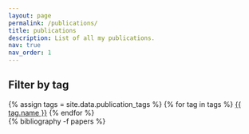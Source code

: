 ```yaml
---
layout: page
permalink: /publications/
title: publications
description: List of all my publications.
nav: true
nav_order: 1
---
```


<div class="publication-tags">
  <h2>Filter by tag</h2>
  {% assign tags = site.data.publication_tags %}
  {% for tag in tags %}
    <a href="{{ '/publications/tag/' | relative_url }}{{ tag.tag }}" class="btn btn-sm z-depth-0" role="button">{{ tag.name }}</a>
  {% endfor %}
</div>

<div class="publications">
{% bibliography -f papers %}
</div>
